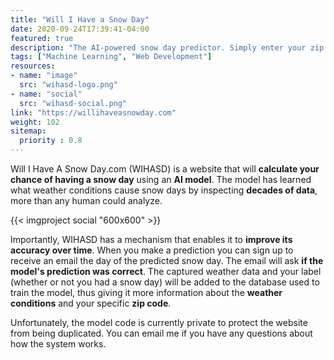 ```yaml
---
title: "Will I Have a Snow Day"
date: 2020-09-24T17:39:41-04:00
featured: true
description: "The AI-powered snow day predictor. Simply enter your zip code and an advanced AI will calculate your chance of having a snow day for the next few days."
tags: ["Machine Learning", "Web Development"]
resources:
- name: "image"
  src: "wihasd-logo.png"
- name: "social"
  src: "wihasd-social.png"
link: "https://willihaveasnowday.com"
weight: 102
sitemap:
  priority : 0.8
---
```


Will I Have A Snow Day.com (WIHASD) is a website that will **calculate your chance of having a snow day** using an **AI model**. The model has learned what weather conditions cause snow days by inspecting **decades of data**, more than any human could analyze.

{{< imgproject social "600x600" >}}

Importantly, WIHASD has a mechanism that enables it to **improve its accuracy over time**. When you make a prediction you can sign up to receive an email the day of the predicted snow day. The email will ask **if the model's prediction was correct**. The captured weather data and your label (whether or not you had a snow day) will be added to the database used to train the model, thus giving it more information about the **weather conditions** and your specific **zip code**.

Unfortunately, the model code is currently private to protect the website from being duplicated. You can email me if you have any questions about how the system works.
